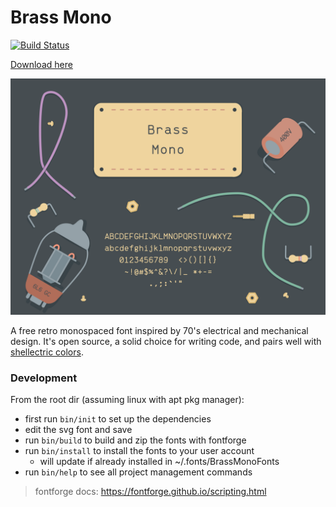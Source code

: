 # Brass Mono

[![Build Status](https://travis-ci.org/fonsecapeter/brass_mono.svg?branch=master)](https://travis-ci.org/fonsecapeter/brass_mono.svg)

[Download here](https://github.com/fonsecapeter/brass_mono/releases/latest/)

![brass_mono](/documentation/sample.png 'sample.png')

A free retro monospaced font inspired by 70's electrical and mechanical design. It's open source, a solid choice for writing code, and pairs well with [shellectric colors](https://github.com/fonsecapeter/shellectric-color-scheme).

### Development

From the root dir (assuming linux with apt pkg manager):

- first run `bin/init` to set up the dependencies
- edit the svg font and save
- run `bin/build` to build and zip the fonts with fontforge
- run `bin/install` to install the fonts to your user account
  - will update if already installed in ~/.fonts/BrassMonoFonts
- run `bin/help` to see all project management commands

> fontforge docs: https://fontforge.github.io/scripting.html
